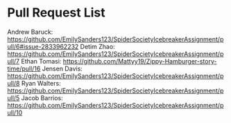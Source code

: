 # Pull Request List
Andrew Baruck: https://github.com/EmilySanders123/SpiderSocietyIcebreakerAssignment/pull/6#issue-2833962232 
Detim Zhao: https://github.com/EmilySanders123/SpiderSocietyIcebreakerAssignment/pull/7
Ethan Tomasi: https://github.com/Mattyy19/Zippy-Hamburger-story-time/pull/16
Jensen Davis: https://github.com/EmilySanders123/SpiderSocietyIcebreakerAssignment/pull/8
Ryan Walters: https://github.com/EmilySanders123/SpiderSocietyIcebreakerAssignment/pull/5
Jacob Barrios: https://github.com/EmilySanders123/SpiderSocietyIcebreakerAssignment/pull/10
